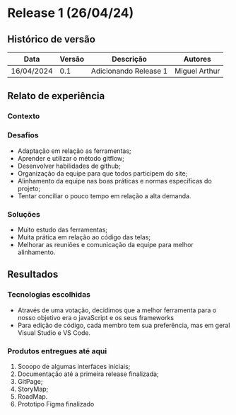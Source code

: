 # Release 1 (26/04/24)

## Histórico de versão

|Data|Versão|Descrição|Autores|
|--|--|--|--|
|16/04/2024|0.1|Adicionando Release 1|Miguel Arthur|

## Relato de experiência

### Contexto
<p style="text-indent: 50px;text-align: justify;">  </p>

### Desafios

- Adaptação em relação as ferramentas;
- Aprender e utilizar o método gitflow;
- Desenvolver habilidades de github;
- Organização da equipe para que todos participem do site;
- Alinhamento da equipe nas boas práticas e normas específicas do projeto;
- Tentar conciliar o pouco tempo em relação a alta demanda.


### Soluções

- Muito estudo das ferramentas;
- Muita prática em relação ao código das telas;
- Melhorar as reuniões e comunicação da equipe para melhor alinhamento.


## Resultados

### Tecnologias escolhidas

- Através de uma votação, decidimos que a melhor ferramenta para o nosso objetivo era o javaScript e os seus frameworks
- Para edição de código, cada membro tem sua preferência, mas em geral Visual Studio e VS Code.

### Produtos entregues até aqui

1. Scoopo de algumas interfaces iniciais;
2. Documentação até a primeira release finalizada;
3. GitPage;
4. StoryMap;
5. RoadMap.
6. Prototipo Figma finalizado